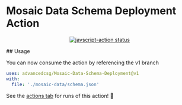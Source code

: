 # Mosaic Data Schema Deployment Action

<p align="center">
  <a href="https://github.com/actions/javascript-action/actions"><img alt="javscript-action status" src="https://github.com/actions/javascript-action/workflows/app-deployment/badge.svg"></a>
</p>
## Usage

You can now consume the action by referencing the v1 branch

```yaml
uses: advancedcsg/Mosaic-Data-Schema-Deployment@v1
with:
  file: './mosaic-data/schema.json'
```

See the [actions tab](https://github.com/actions/javascript-action/actions) for runs of this action! :rocket:
